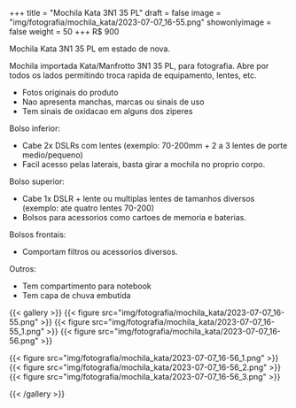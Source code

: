 +++
title = "Mochila Kata 3N1 35 PL"
draft = false
image = "img/fotografia/mochila_kata/2023-07-07_16-55.png"
showonlyimage = false
weight = 50
+++
<span class="price">R$ 900</span>

Mochila Kata 3N1 35 PL em estado de nova.
<!--more-->

Mochila importada Kata/Manfrotto 3N1 35 PL, para fotografia. Abre por todos os lados permitindo troca rapida de equipamento, lentes, etc.

- Fotos originais do produto
- Nao apresenta manchas, marcas ou sinais de uso
- Tem sinais de oxidacao em alguns dos ziperes

Bolso inferior:

- Cabe 2x DSLRs com lentes (exemplo: 70-200mm + 2 a 3 lentes de porte medio/pequeno)
- Facil acesso pelas laterais, basta girar a mochila no proprio corpo.

Bolso superior: 

- Cabe 1x DSLR + lente ou multiplas lentes de tamanhos diversos (exemplo: ate quatro lentes 70-200)
- Bolsos para acessorios como cartoes de memoria e baterias.

Bolsos frontais: 

- Comportam filtros ou acessorios diversos.

Outros:
- Tem compartimento para notebook
- Tem capa de chuva embutida

{{< gallery >}}
{{< figure src="img/fotografia/mochila_kata/2023-07-07_16-55.png" >}}
{{< figure src="img/fotografia/mochila_kata/2023-07-07_16-55_1.png" >}}
{{< figure src="img/fotografia/mochila_kata/2023-07-07_16-56.png" >}}

{{< figure src="img/fotografia/mochila_kata/2023-07-07_16-56_1.png" >}}
{{< figure src="img/fotografia/mochila_kata/2023-07-07_16-56_2.png" >}}
{{< figure src="img/fotografia/mochila_kata/2023-07-07_16-56_3.png" >}}

{{< /gallery >}}